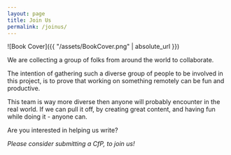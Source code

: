 ```yaml
---
layout: page
title: Join Us
permalink: /joinus/
---
```


![Book Cover]({{ "/assets/BookCover.png" | absolute_url }})

We are collecting a group of folks from around the world to collaborate.

The intention of gathering such a diverse group of people to be involved in this project, is to prove that working on something remotely can be fun and productive.

This team is way more diverse then anyone will probably encounter in the real world. If we can pull it off, by creating great content, and having fun while doing it - anyone can.

Are you interested in helping us write?

_Please consider submitting a CfP, to join us!_